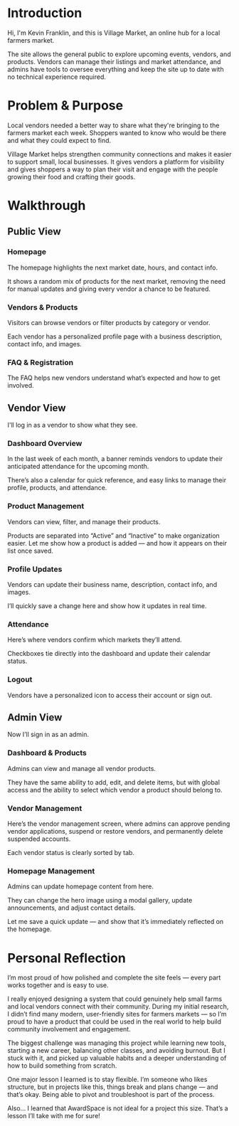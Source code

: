# Introduction

Hi, I'm Kevin Franklin, and this is Village Market, an online hub for a local farmers market.

The site allows the general public to explore upcoming events, vendors, and products.
Vendors can manage their listings and market attendance, and admins have tools to oversee everything and keep the site up to date with no technical experience required.

# Problem & Purpose

Local vendors needed a better way to share what they're bringing to the farmers market each week. Shoppers wanted to know who would be there and what they could expect to find.

Village Market helps strengthen community connections and makes it easier to support small, local businesses. It gives vendors a platform for visibility and gives shoppers a way to plan their visit and engage with the people growing their food and crafting their goods.

# Walkthrough

## Public View

### Homepage

The homepage highlights the next market date, hours, and contact info.

It shows a random mix of products for the next market, removing the need for manual updates and giving every vendor a chance to be featured.

### Vendors & Products

Visitors can browse vendors or filter products by category or vendor.

Each vendor has a personalized profile page with a business description, contact info, and images.

### FAQ & Registration

The FAQ helps new vendors understand what’s expected and how to get involved.

## Vendor View

I'll log in as a vendor to show what they see.

### Dashboard Overview

In the last week of each month, a banner reminds vendors to update their anticipated attendance for the upcoming month.

There’s also a calendar for quick reference, and easy links to manage their profile, products, and attendance.

### Product Management

Vendors can view, filter, and manage their products.

Products are separated into “Active” and “Inactive” to make organization easier.
Let me show how a product is added — and how it appears on their list once saved.

### Profile Updates

Vendors can update their business name, description, contact info, and images.

I’ll quickly save a change here and show how it updates in real time.

### Attendance

Here’s where vendors confirm which markets they’ll attend.

Checkboxes tie directly into the dashboard and update their calendar status.

### Logout

Vendors have a personalized icon to access their account or sign out.

## Admin View

Now I’ll sign in as an admin.

### Dashboard & Products

Admins can view and manage all vendor products.

They have the same ability to add, edit, and delete items, but with global access and the ability to select which vendor a product should belong to.

### Vendor Management

Here’s the vendor management screen, where admins can approve pending vendor applications, suspend or restore vendors, and permanently delete suspended accounts.

Each vendor status is clearly sorted by tab.

### Homepage Management

Admins can update homepage content from here.

They can change the hero image using a modal gallery, update announcements, and adjust contact details.

Let me save a quick update — and show that it’s immediately reflected on the homepage.

# Personal Reflection

I’m most proud of how polished and complete the site feels — every part works together and is easy to use.

I really enjoyed designing a system that could genuinely help small farms and local vendors connect with their community. During my initial research, I didn’t find many modern, user-friendly sites for farmers markets — so I’m proud to have a product that could be used in the real world to help build community involvement and engagement.

The biggest challenge was managing this project while learning new tools, starting a new career, balancing other classes, and avoiding burnout. But I stuck with it, and picked up valuable habits and a deeper understanding of how to build something from scratch.

One major lesson I learned is to stay flexible. I’m someone who likes structure, but in projects like this, things break and plans change — and that’s okay.
Being able to pivot and troubleshoot is part of the process.

Also... I learned that AwardSpace is not ideal for a project this size. That’s a lesson I’ll take with me for sure!
